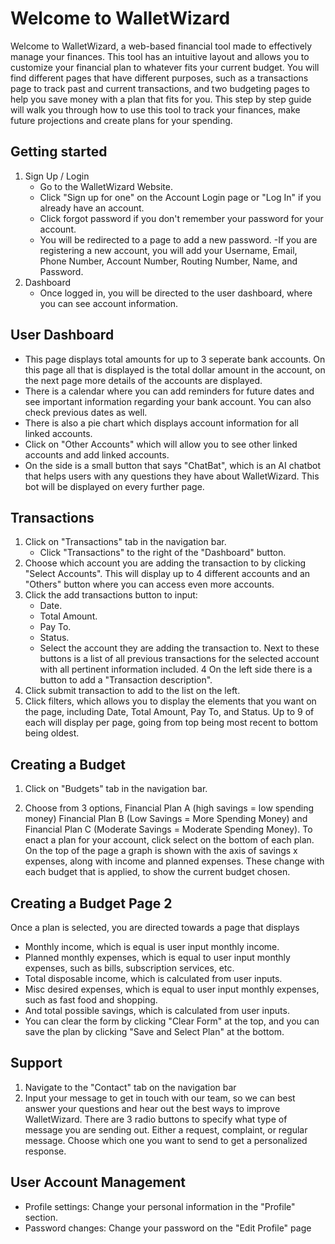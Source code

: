 
# Welcome to WalletWizard

Welcome to WalletWizard, a web-based financial tool made to effectively manage your finances. This tool has an intuitive layout and allows you to customize your financial plan to whatever fits your current budget. You will find different pages that have different purposes, such as a transactions page to track past and current transactions, and two budgeting pages to help you save money with a plan that fits for you. This step by step guide will walk you through how to use this tool to track your finances, make future projections and create plans for your spending. 

## Getting started 

1. Sign Up / Login
	- Go to the WalletWizard Website.
	- Click "Sign up for one" on the Account Login page or "Log In" if you already have an account.
 	- Click forgot password if you don't remember your password for your account.
 	- You will be redirected to a page to add a new password.
	-If you are registering a new account, you will add your Username, Email, Phone Number, Account Number, Routing Number, Name, and Password.
2. Dashboard
	- Once logged in, you will be directed to the user dashboard, where you can see account information.

## User Dashboard

- This page displays total amounts for up to 3 seperate bank accounts. On this page all that is displayed is the total dollar amount in the account, on the next page more details of the accounts are displayed.
- There is a calendar where you can add reminders for future dates and see important information regarding your bank account. You can also check previous dates as well.
- There is also a pie chart which displays account information for all linked accounts.
- Click on "Other Accounts" which will allow you to see other linked accounts and add linked accounts.
- On the side is a small button that says "ChatBat", which is an AI chatbot that helps users with any questions they have about WalletWizard. This bot will be displayed on every further page.

## Transactions

1. Click on "Transactions" tab in the navigation bar.
	- Click "Transactions" to the right of the "Dashboard" button.
2. Choose which account you are adding the transaction to by clicking "Select Accounts". This will display up to 4 different accounts and an "Others" button where you can access even more accounts.
3. Click the add transactions button to input:
	- Date.
	- Total Amount.
	- Pay To.
	- Status.
	- Select the account they are adding the transaction to. Next to these buttons is a list of all previous transactions for the selected account with all pertinent information included.
4  On the left side there is a button to add a "Transaction description".
5. Click submit transaction to add to the list on the left.
6. Click filters, which allows you to display the elements that you want on the page, including Date, Total Amount, Pay To, and Status. Up to 9 of each will display per page, going from top being most recent to bottom being oldest.

## Creating a Budget

1. Click on "Budgets" tab in the navigation bar.

2.  Choose from 3 options, Financial Plan A (high savings = low spending money)
Financial Plan B (Low Savings = More Spending Money) and Financial Plan C (Moderate Savings = Moderate Spending Money). To enact a plan for your account, click select on the bottom of each plan.  On the top of the page a graph is shown with the axis of savings x expenses, along with income and planned expenses. These change with each budget that is applied, to show the current budget chosen.

## Creating a Budget Page 2
 
 Once a plan is selected, you are directed towards a page that displays
   - Monthly income, which is equal is user input monthly income.
   - Planned monthly expenses, which is equal to user input monthly expenses, such as bills, subscription services, etc.
   - Total disposable income, which is calculated from user inputs.
   - Misc desired expenses, which is equal to user input monthly expenses, such as fast food and shopping.
   - And total possible savings, which is calculated from user inputs.
   - You can clear the form by clicking "Clear Form" at the top, and you can save the plan by clicking "Save and Select Plan" at the bottom.

## Support

1. Navigate to the "Contact" tab on the navigation bar
2. Input your message to get in touch with our team, so we can best answer your questions and hear out the best ways to improve WalletWizard. There are 3 radio buttons to specify what type of message you are sending out. Either a request, complaint, or regular message. Choose which one you want to send to get a personalized response.


## User Account Management

- Profile settings: Change your personal information in the "Profile" section.
- Password changes: Change your password on the "Edit Profile" page








